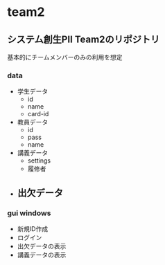 # team2
## システム創生PⅡ Team2のリポジトリ
基本的にチームメンバーのみの利用を想定


### data

- 学生データ
  - id
  - name
  - card-id
- 教員データ
  - id
  - pass
  - name
- 講義データ
  - settings
  - 履修者
- 出欠データ
  - 

### gui windows

- 新規ID作成
- ログイン
- 出欠データの表示
- 講義データの表示
